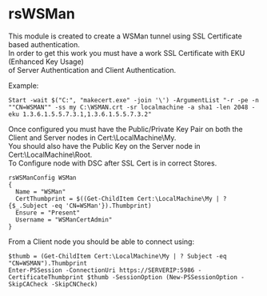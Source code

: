 rsWSMan
=====
This module is created to create a WSMan tunnel using SSL Certificate based authentication.<br>
In order to get this work you must have a work SSL Certificate with EKU (Enhanced Key Usage) <br>
of Server Authentication and Client Authentication. <br>

Example:
```PoSh
Start -wait $("C:", "makecert.exe" -join '\') -ArgumentList "-r -pe -n ""CN=WSMAN"" -ss my C:\WSMAN.crt -sr localmachine -a sha1 -len 2048 -eku 1.3.6.1.5.5.7.3.1,1.3.6.1.5.5.7.3.2"
```

Once configured you must have the Public/Private Key Pair on both the Client and Server nodes in Cert:\LocalMachine\My.<br>
You should also have the Public Key on the Server node in Cert:\LocalMachine\Root\.
<br>
To Configure node with DSC after SSL Cert is in correct Stores.

```PoSh
rsWSManConfig WSMan
{
  Name = "WSMan"
  CertThumbprint = $((Get-ChildItem Cert:\LocalMachine\My | ? {$_.Subject -eq 'CN=WSMan'}).Thumbprint)
  Ensure = "Present"
  Username = "WSManCertAdmin"
}
```

From a Client node you should be able to connect using:
```PoSh
$thumb = (Get-ChildItem Cert:\LocalMachine\My | ? Subject -eq "CN=WSMAN").Thumbprint
Enter-PSSession -ConnectionUri https://SERVERIP:5986 -CertificateThumbprint $thumb -SessionOption (New-PSSessionOption -SkipCACheck -SkipCNCheck)
```